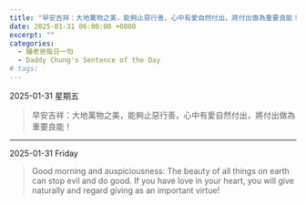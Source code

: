 ```yaml
---
title: "早安吉祥：大地萬物之美，能夠止惡行善，心中有愛自然付出，將付出做為重要良能！ <br> Good morning and auspiciousness: The beauty of all things on earth can stop evil and do good. If you have love in your heart, you will give naturally and regard giving as an important virtue!"
date: 2025-01-31 06:00:00 +0800
excerpt: ""
categories:
  - 鍾老爸每日一句
  - Daddy Chung's Sentence of the Day
# tags:
---
```


2025-01-31 星期五

> 早安吉祥：大地萬物之美，能夠止惡行善，心中有愛自然付出，將付出做為重要良能！

---

2025-01-31 Friday

> Good morning and auspiciousness: The beauty of all things on earth can stop evil and do good. If you have love in your heart, you will give naturally and regard giving as an important virtue!
